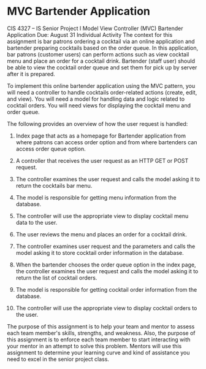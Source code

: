 # MVC Bartender Application
CIS 4327 – IS Senior Project I
Model View Controller (MVC) Bartender Application
Due: August 31								        Individual Activity
The context  for this assignment is bar patrons ordering a cocktail via an online application and bartender preparing cocktails based on the order queue. In this application, bar patrons (customer users) can perform actions such as view cocktail menu and place an order for a cocktail drink. Bartender (staff user) should be able to view the cocktail order queue and set them for pick up by server after it is prepared.

To implement this online bartender application using the MVC pattern, you will need a controller to handle cocktails order-related actions (create, edit, and view). You will need a model for handling data and logic related to cocktail orders. You will need views for displaying the cocktail menu and order queue.

The following provides an overview of how the user request is handled:

1.	Index page that acts as a homepage for Bartender application from where patrons can access order option and from where bartenders can access order queue option.

2.	A controller that receives the user request as an HTTP GET or POST request.

3.	The controller examines the user request and calls the model asking it to return the cocktails bar menu.

4.	The model is responsible for getting menu information from the database.

5.	The controller will use the appropriate view to display cocktail menu data to the user.

6.	The user reviews the menu and places an order for a cocktail drink.

7.	The controller examines user request and the parameters and calls the model asking it to store cocktail order information in the database.

8.	When the bartender chooses the order queue option in the index page, the controller examines the user request and calls the model asking it to return the list of cocktail orders.

9.	The model is responsible for getting cocktail order information from the database.

10.	The controller will use the appropriate view to display cocktail orders to the user.

The purpose of this assignment is to help your team and mentor to assess each team member's skills, strengths, and weakness. Also, the purpose of this assignment is to enforce each team member to start interacting with your mentor in an attempt to solve this problem. Mentors will use this assignment to determine your learning curve and kind of assistance you need to excel in the senior project class.


